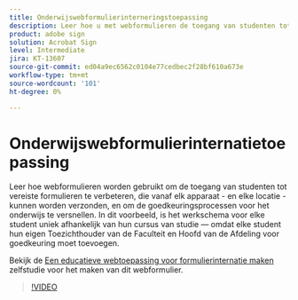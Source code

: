 ```yaml
---
title: Onderwijswebformulierinterneringstoepassing
description: Leer hoe u met webformulieren de toegang van studenten tot vereiste formulieren verbetert
product: adobe sign
solution: Acrobat Sign
level: Intermediate
jira: KT-13607
source-git-commit: ed04a9ec6562c0104e77cedbec2f28bf610a673e
workflow-type: tm+mt
source-wordcount: '101'
ht-degree: 0%

---
```


# Onderwijswebformulierinternatietoepassing

Leer hoe webformulieren worden gebruikt om de toegang van studenten tot vereiste formulieren te verbeteren, die vanaf elk apparaat - en elke locatie - kunnen worden verzonden, en om de goedkeuringsprocessen voor het onderwijs te versnellen. In dit voorbeeld, is het werkschema voor elke student uniek afhankelijk van hun cursus van studie — omdat elke student hun eigen Toezichthouder van de Faculteit en Hoofd van de Afdeling voor goedkeuring moet toevoegen.

Bekijk de [Een educatieve webtoepassing voor formulierinternatie maken](usecase-edu-intern-create.md) zelfstudie voor het maken van dit webformulier.

>[!VIDEO](https://video.tv.adobe.com/v/3421773?quality=12&learn=on&hidetitle=true)
